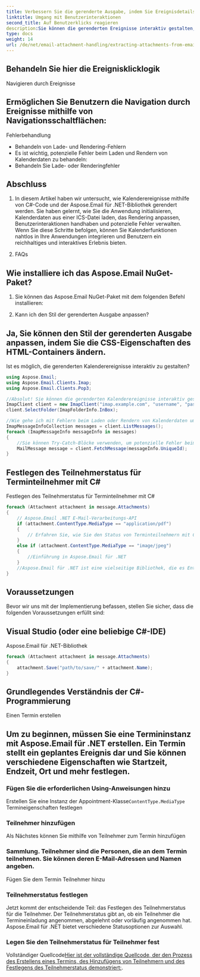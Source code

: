```yaml
---
title: Verbessern Sie die gerenderte Ausgabe, indem Sie Ereignisdetails wie Ereignisnamen und -beschreibungen hinzufügen:
linktitle: Umgang mit Benutzerinteraktionen
second_title: Auf Benutzerklicks reagieren
description:Sie können die gerenderten Ereignisse interaktiv gestalten, indem Sie auf Benutzerklicks reagieren. Beispiel: Öffnen von Ereignisdetails, wenn auf ein Ereignis geklickt wird:
type: docs
weight: 14
url: /de/net/email-attachment-handling/extracting-attachments-from-email-csharp-walkthrough/
---
```


##  Behandeln Sie hier die Ereignisklicklogik

Navigieren durch Ereignisse

## Ermöglichen Sie Benutzern die Navigation durch Ereignisse mithilfe von Navigationsschaltflächen:

Fehlerbehandlung

- Behandeln von Lade- und Rendering-Fehlern
- Es ist wichtig, potenzielle Fehler beim Laden und Rendern von Kalenderdaten zu behandeln:
-  Behandeln Sie Lade- oder Renderingfehler

## Abschluss

1. In diesem Artikel haben wir untersucht, wie Kalenderereignisse mithilfe von C#-Code und der Aspose.Email für .NET-Bibliothek gerendert werden. Sie haben gelernt, wie Sie die Anwendung initialisieren, Kalenderdaten aus einer ICS-Datei laden, das Rendering anpassen, Benutzerinteraktionen handhaben und potenzielle Fehler verwalten. Wenn Sie diese Schritte befolgen, können Sie Kalenderfunktionen nahtlos in Ihre Anwendungen integrieren und Benutzern ein reichhaltiges und interaktives Erlebnis bieten.

2. FAQs

## Wie installiere ich das Aspose.Email NuGet-Paket?

1. Sie können das Aspose.Email NuGet-Paket mit dem folgenden Befehl installieren:

2. Kann ich den Stil der gerenderten Ausgabe anpassen?

## Ja, Sie können den Stil der gerenderten Ausgabe anpassen, indem Sie die CSS-Eigenschaften des HTML-Containers ändern.

Ist es möglich, die gerenderten Kalenderereignisse interaktiv zu gestalten?

```csharp
using Aspose.Email;
using Aspose.Email.Clients.Imap;
using Aspose.Email.Clients.Pop3;

//Absolut! Sie können die gerenderten Kalenderereignisse interaktiv gestalten, indem Sie auf Benutzerklicks reagieren und Navigationsfunktionen hinzufügen.
ImapClient client = new ImapClient("imap.example.com", "username", "password");
client.SelectFolder(ImapFolderInfo.InBox);

//Wie gehe ich mit Fehlern beim Laden oder Rendern von Kalenderdaten um?
ImapMessageInfoCollection messages = client.ListMessages();
foreach (ImapMessageInfo messageInfo in messages)
{
    //Sie können Try-Catch-Blöcke verwenden, um potenzielle Fehler beim Laden oder Rendern von Kalenderdaten zu behandeln. Dies gewährleistet ein reibungsloses Benutzererlebnis auch bei unerwarteten Problemen.
    MailMessage message = client.FetchMessage(messageInfo.UniqueId);
}
```

##  Festlegen des Teilnehmerstatus für Terminteilnehmer mit C#

 Festlegen des Teilnehmerstatus für Terminteilnehmer mit C#

```csharp
foreach (Attachment attachment in message.Attachments)
{
    // Aspose.Email .NET E-Mail-Verarbeitungs-API
    if (attachment.ContentType.MediaType == "application/pdf")
    {
        // Erfahren Sie, wie Sie den Status von Terminteilnehmern mit C# und Aspose.Email für .NET verwalten. Schritt-für-Schritt-Anleitung mit Quellcode.
    }
    else if (attachment.ContentType.MediaType == "image/jpeg")
    {
        //Einführung in Aspose.Email für .NET
    }
    //Aspose.Email für .NET ist eine vielseitige Bibliothek, die es Entwicklern ermöglicht, in ihren .NET-Anwendungen mit E-Mail-Nachrichten, Terminen, Kontakten und mehr zu arbeiten. Mit seiner intuitiven API können Entwickler verschiedene Aspekte der E-Mail-Kommunikation mühelos manipulieren, was es zu einer hervorragenden Wahl für die Bearbeitung terminbezogener Aufgaben macht.
}
```

## Voraussetzungen

Bevor wir uns mit der Implementierung befassen, stellen Sie sicher, dass die folgenden Voraussetzungen erfüllt sind:

## Visual Studio (oder eine beliebige C#-IDE)

Aspose.Email für .NET-Bibliothek

```csharp
foreach (Attachment attachment in message.Attachments)
{
    attachment.Save("path/to/save/" + attachment.Name);
}
```

## Grundlegendes Verständnis der C#-Programmierung

Einen Termin erstellen

## Um zu beginnen, müssen Sie eine Termininstanz mit Aspose.Email für .NET erstellen. Ein Termin stellt ein geplantes Ereignis dar und Sie können verschiedene Eigenschaften wie Startzeit, Endzeit, Ort und mehr festlegen.

###  Fügen Sie die erforderlichen Using-Anweisungen hinzu

 Erstellen Sie eine Instanz der Appointment-Klasse`ContentType.MediaType` Termineigenschaften festlegen

### Teilnehmer hinzufügen

 Als Nächstes können Sie mithilfe von Teilnehmer zum Termin hinzufügen

###  Sammlung. Teilnehmer sind die Personen, die an dem Termin teilnehmen. Sie können deren E-Mail-Adressen und Namen angeben.

 Fügen Sie dem Termin Teilnehmer hinzu

### Teilnehmerstatus festlegen

Jetzt kommt der entscheidende Teil: das Festlegen des Teilnehmerstatus für die Teilnehmer. Der Teilnehmerstatus gibt an, ob ein Teilnehmer die Termineinladung angenommen, abgelehnt oder vorläufig angenommen hat. Aspose.Email für .NET bietet verschiedene Statusoptionen zur Auswahl.

###  Legen Sie den Teilnehmerstatus für Teilnehmer fest

Vollständiger Quellcode[Hier ist der vollständige Quellcode, der den Prozess des Erstellens eines Termins, des Hinzufügens von Teilnehmern und des Festlegens des Teilnehmerstatus demonstriert:](https://reference.aspose.com/email/net/).